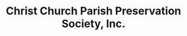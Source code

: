 ---
layout: repo
title: "Christ Church Parish Preservation Society, Inc."
id: 2105
permalink: repos/2105/
---